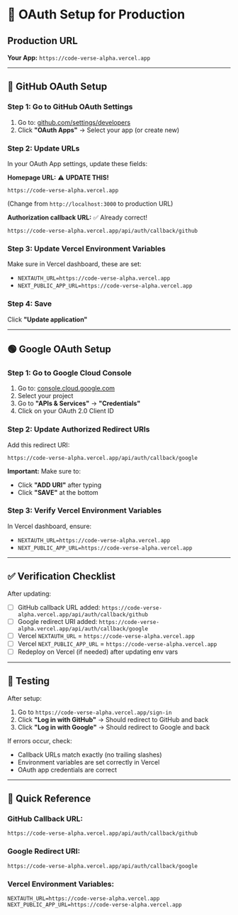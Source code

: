 # 🔐 OAuth Setup for Production

## Production URL
**Your App:** `https://code-verse-alpha.vercel.app`

---

## 🔵 GitHub OAuth Setup

### Step 1: Go to GitHub OAuth Settings
1. Go to: [github.com/settings/developers](https://github.com/settings/developers)
2. Click **"OAuth Apps"** → Select your app (or create new)

### Step 2: Update URLs
In your OAuth App settings, update these fields:

**Homepage URL:** ⚠️ **UPDATE THIS!**
```
https://code-verse-alpha.vercel.app
```
(Change from `http://localhost:3000` to production URL)

**Authorization callback URL:** ✅ Already correct!
```
https://code-verse-alpha.vercel.app/api/auth/callback/github
```

### Step 3: Update Vercel Environment Variables
Make sure in Vercel dashboard, these are set:
- `NEXTAUTH_URL=https://code-verse-alpha.vercel.app`
- `NEXT_PUBLIC_APP_URL=https://code-verse-alpha.vercel.app`

### Step 4: Save
Click **"Update application"**

---

## 🟢 Google OAuth Setup

### Step 1: Go to Google Cloud Console
1. Go to: [console.cloud.google.com](https://console.cloud.google.com)
2. Select your project
3. Go to **"APIs & Services"** → **"Credentials"**
4. Click on your OAuth 2.0 Client ID

### Step 2: Update Authorized Redirect URIs
Add this redirect URI:

```
https://code-verse-alpha.vercel.app/api/auth/callback/google
```

**Important:** Make sure to:
- Click **"ADD URI"** after typing
- Click **"SAVE"** at the bottom

### Step 3: Verify Vercel Environment Variables
In Vercel dashboard, ensure:
- `NEXTAUTH_URL=https://code-verse-alpha.vercel.app`
- `NEXT_PUBLIC_APP_URL=https://code-verse-alpha.vercel.app`

---

## ✅ Verification Checklist

After updating:

- [ ] GitHub callback URL added: `https://code-verse-alpha.vercel.app/api/auth/callback/github`
- [ ] Google redirect URI added: `https://code-verse-alpha.vercel.app/api/auth/callback/google`
- [ ] Vercel `NEXTAUTH_URL` = `https://code-verse-alpha.vercel.app`
- [ ] Vercel `NEXT_PUBLIC_APP_URL` = `https://code-verse-alpha.vercel.app`
- [ ] Redeploy on Vercel (if needed) after updating env vars

---

## 🧪 Testing

After setup:
1. Go to `https://code-verse-alpha.vercel.app/sign-in`
2. Click **"Log in with GitHub"** → Should redirect to GitHub and back
3. Click **"Log in with Google"** → Should redirect to Google and back

If errors occur, check:
- Callback URLs match exactly (no trailing slashes)
- Environment variables are set correctly in Vercel
- OAuth app credentials are correct

---

## 📝 Quick Reference

### GitHub Callback URL:
```
https://code-verse-alpha.vercel.app/api/auth/callback/github
```

### Google Redirect URI:
```
https://code-verse-alpha.vercel.app/api/auth/callback/google
```

### Vercel Environment Variables:
```
NEXTAUTH_URL=https://code-verse-alpha.vercel.app
NEXT_PUBLIC_APP_URL=https://code-verse-alpha.vercel.app
```

